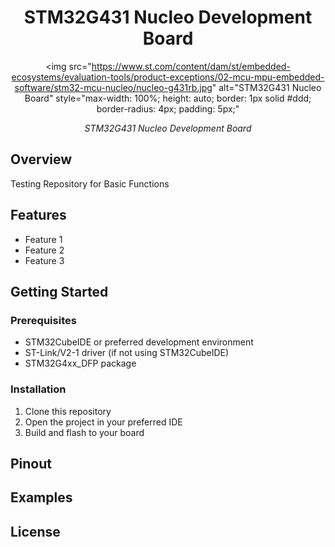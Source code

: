 <div align="center">
  <h1>STM32G431 Nucleo Development Board</h1>
  
  <!-- Replace the image URL with your actual demo board image -->
  <img 
    src="https://www.st.com/content/dam/st/embedded-ecosystems/evaluation-tools/product-exceptions/02-mcu-mpu-embedded-software/stm32-mcu-nucleo/nucleo-g431rb.jpg" 
    alt="STM32G431 Nucleo Board" 
    style="max-width: 100%; height: auto; border: 1px solid #ddd; border-radius: 4px; padding: 5px;"
  >
  
  <p><em>STM32G431 Nucleo Development Board</em></p>
</div>

## Overview
Testing Repository for Basic Functions

## Features
- Feature 1
- Feature 2
- Feature 3

## Getting Started
### Prerequisites
- STM32CubeIDE or preferred development environment
- ST-Link/V2-1 driver (if not using STM32CubeIDE)
- STM32G4xx_DFP package

### Installation
1. Clone this repository
2. Open the project in your preferred IDE
3. Build and flash to your board

## Pinout
<!-- Add your board pinout information here -->

## Examples
<!-- List and describe example projects -->

## License
<!-- Add your license information here -->
